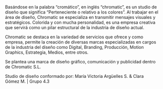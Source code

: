 Basándose en la palabra “cromático”, en inglés “chromatic”, es un studio de diseño que significa “Perteneciente o relativo a los colores”. Al trabajar en el área de diseño, Chromatic se especializa en transmitir mensajes visuales y estratégicos. Colorida y con mucha personalidad, es una empresa creativa que servirá como un pilar estructural de la industria de diseño actual. 

Chromatic se destaca en la variedad de servicios que ofrece y como empresa, permite la creación de diversas marcas especializadas en cargos de la industria del diseño como Digital, Branding, Producción, Motion Graphics, Estrategia, Medios, entre otros. 

Se plantea una marca de diseño gráfico, comunicación y publicidad dentro de Chromatic S.L.

Studio de diseño conformado por:
María Victoria Argüelles S. & Clara Gómez M. | Grupo 4.3
